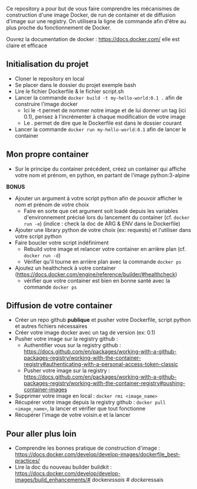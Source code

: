 Ce repository a pour but de vous faire comprendre les mécanismes de construction d'une image Docker, de run de container et de diffusion d'image sur une registry.
On utilisera la ligne de commande afin d'être au plus proche du fonctionnement de Docker.

Ouvrez la documentation de docker : https://docs.docker.com/ elle est claire et efficace

## Initialisation du projet

- Cloner le repository en local
- Se placer dans le dossier du projet exemple bash
- Lire le fichier Dockerfile & le fichier script.sh
- Lancer la commande `docker build -t my-hello-world:0.1 .` afin de construire l'image docker
  - Ici le -t permet de nommer notre image et de lui donner un tag (ici 0.1), pensez à l'incrémenter à chaque modification de votre image
  - Le . permet de dire que le Dockerfile est dans le dossier courant
- Lancer la commande `docker run my-hello-world:0.1` afin de lancer le container


## Mon propre container

- Sur le principe du container précédent, créez un container qui affiche votre nom et prénom, en python, en partant de l'image python:3-alpine

**BONUS**
- Ajouter un argument à votre script python afin de pouvoir afficher le nom et prénom de votre choix
  - Faire en sorte que cet argument soit loadé depuis les variables d'environnement précisé lors du lancement du container (cf. `docker run -e`) (indice : check la doc de ARG & ENV dans le Dockerfile)
- Ajouter une library python de votre choix (ex: requests) et l'utiliser dans votre script python
- Faire boucler votre script indéfiniment
  - Rebuild votre image et relancer votre container en arrière plan (cf. `docker run -d`)
  - Vérifier qu'il tourne en arrière plan avec la commande `docker ps`
- Ajoutez un healthcheck à votre container (https://docs.docker.com/engine/reference/builder/#healthcheck)
  - vérifier que votre container est bien en bonne santé avec la commande `docker ps`


## Diffusion de votre container
- Créer un repo github **publique** et pusher votre Dockerfile, script python et autres fichiers nécessaires
- Créer votre image docker avec un tag de version (ex: 0.1)
- Pusher votre image sur la registry github :
  - Authentifier vous sur la registry github : https://docs.github.com/en/packages/working-with-a-github-packages-registry/working-with-the-container-registry#authenticating-with-a-personal-access-token-classic
  - Pusher votre image sur la registry : https://docs.github.com/en/packages/working-with-a-github-packages-registry/working-with-the-container-registry#pushing-container-images
- Supprimer votre image en local : `docker rmi <image_name>`
- Récupérer votre image depuis la registry github : `docker pull <image_name>`, la lancer et vérifier que tout fonctionne
- Récupérer l'image de votre voisin.e et la lancer


## Pour aller plus loin
- Comprendre les bonnes pratique de construction d'image : https://docs.docker.com/develop/develop-images/dockerfile_best-practices/
- Lire la doc du nouveau builder buildkit : https://docs.docker.com/develop/develop-images/build_enhancements/#   d o c k e r _ e s s a i s  
 #   d o c k e r _ e s s a i s  
 